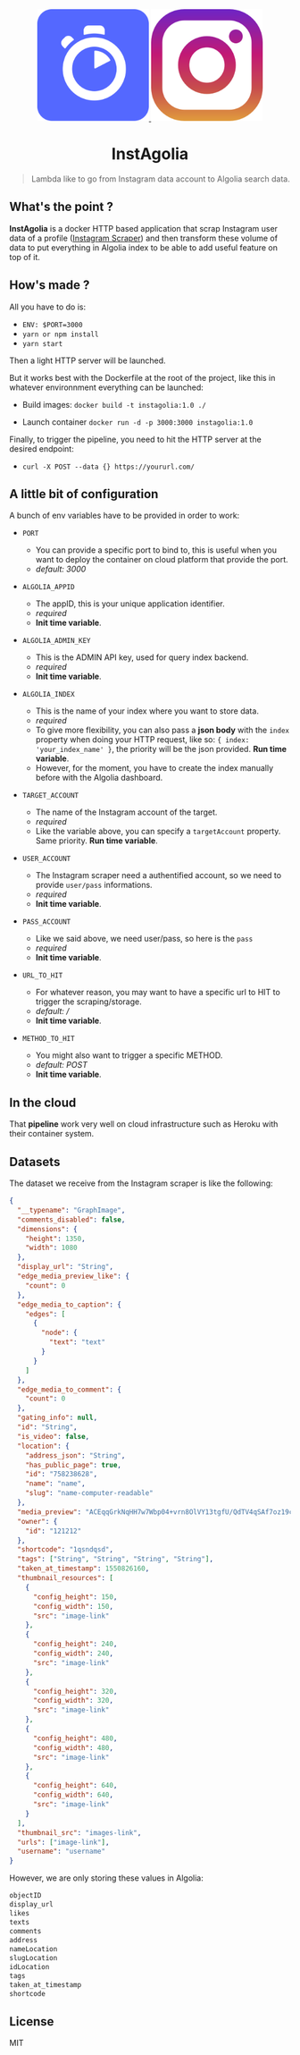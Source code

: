 <div align="center">
  <a href="https://www.algolia.com/">
    <img src="media/algolia.png" alt="algolia logo" width="200" height="200">
  </a>
  <a href="https://www.instagram.com/">
    <img src="media/instagram.png" alt="instagram logo" width="200" height="200">
  </a>
</div>

<h1 align="center">InstAgolia</h1>

> Lambda like to go from Instagram data account to Algolia search data.

## What's the point ?

**InstAgolia** is a docker HTTP based application that scrap Instagram user data of a profile ([Instagram Scraper](https://github.com/rarcega/instagram-scraper)) and then transform these volume of data to put everything in Algolia index to be able to add useful feature on top of it.

## How's made ?

All you have to do is:

- `ENV: $PORT=3000`
- `yarn or npm install`
- `yarn start`

Then a light HTTP server will be launched.

But it works best with the Dockerfile at the root of the project, like this in whatever environnment everything can be launched:

- Build images:
  `docker build -t instagolia:1.0 ./`

- Launch container
  `docker run -d -p 3000:3000 instagolia:1.0`

Finally, to trigger the pipeline, you need to hit the HTTP server at the desired endpoint:

- `curl -X POST --data {} https://yoururl.com/`

## A little bit of configuration

A bunch of env variables have to be provided in order to work:

- `PORT`

  - You can provide a specific port to bind to, this is useful when you want to deploy the container on cloud platform that provide the port.
  - _default: 3000_

- `ALGOLIA_APPID`

  - The appID, this is your unique application identifier.
  - _required_
  - **Init time variable**.

- `ALGOLIA_ADMIN_KEY`

  - This is the ADMIN API key, used for query index backend.
  - _required_
  - **Init time variable**.

- `ALGOLIA_INDEX`

  - This is the name of your index where you want to store data.
  - _required_
  - To give more flexibility, you can also pass a **json body** with the `index` property when doing your HTTP request, like so: `{ index: 'your_index_name' }`, the priority will be the json provided. **Run time variable**.
  - However, for the moment, you have to create the index manually before with the Algolia dashboard.

- `TARGET_ACCOUNT`

  - The name of the Instagram account of the target.
  - _required_
  - Like the variable above, you can specify a `targetAccount` property. Same priority. **Run time variable**.

- `USER_ACCOUNT`

  - The Instagram scraper need a authentified account, so we need to provide `user/pass` informations.
  - _required_
  - **Init time variable**.

- `PASS_ACCOUNT`

  - Like we said above, we need user/pass, so here is the `pass`
  - _required_
  - **Init time variable**.

- `URL_TO_HIT`

  - For whatever reason, you may want to have a specific url to HIT to trigger the scraping/storage.
  - _default: /_
  - **Init time variable**.

- `METHOD_TO_HIT`
  - You might also want to trigger a specific METHOD.
  - _default: POST_
  - **Init time variable**.

## In the cloud

That **pipeline** work very well on cloud infrastructure such as Heroku with their container system.

## Datasets

The dataset we receive from the Instagram scraper is like the following:

```json
{
  "__typename": "GraphImage",
  "comments_disabled": false,
  "dimensions": {
    "height": 1350,
    "width": 1080
  },
  "display_url": "String",
  "edge_media_preview_like": {
    "count": 0
  },
  "edge_media_to_caption": {
    "edges": [
      {
        "node": {
          "text": "text"
        }
      }
    ]
  },
  "edge_media_to_comment": {
    "count": 0
  },
  "gating_info": null,
  "id": "String",
  "is_video": false,
  "location": {
    "address_json": "String",
    "has_public_page": true,
    "id": "758238628",
    "name": "name",
    "slug": "name-computer-readable"
  },
  "media_preview": "ACEqqGrkNqHH7w7Wbp04+vrn8OlVY13tgfU/QdTV4qSAf7oz19c/40pyaskOMb6sia0AXIYMwBOAODj0Of6VXAq8sZTcwwDyec9TjI9gSKoA804Sbun0CStZofiikzRWhmXJtlsohTl2GWb1I5x9O1SZLqCf4oxVW7UCQY5OeT/MD2GcfWrcZJ4IwO304z+X8sVzT3+R1LayJJvunHrWOZN53HAz1x0zWlOPlJB6dPwyf61kOS5L9yckDpV0+pnPZInxRTc0VsYmlHF5zFz06ClLKmFz8wPGT2H/ANapjxEMVy9wxM5yTwRWUlzG97HRzyLleVBBBIJ/n9QMYrC3dx0zVOVixJJJO48mtG45KnuUWnFWRnJ3I99FQ0VRJ//Z",
  "owner": {
    "id": "121212"
  },
  "shortcode": "1qsndqsd",
  "tags": ["String", "String", "String", "String"],
  "taken_at_timestamp": 1550826160,
  "thumbnail_resources": [
    {
      "config_height": 150,
      "config_width": 150,
      "src": "image-link"
    },
    {
      "config_height": 240,
      "config_width": 240,
      "src": "image-link"
    },
    {
      "config_height": 320,
      "config_width": 320,
      "src": "image-link"
    },
    {
      "config_height": 480,
      "config_width": 480,
      "src": "image-link"
    },
    {
      "config_height": 640,
      "config_width": 640,
      "src": "image-link"
    }
  ],
  "thumbnail_src": "images-link",
  "urls": ["image-link"],
  "username": "username"
}
```

However, we are only storing these values in Algolia:

```
objectID
display_url
likes
texts
comments
address
nameLocation
slugLocation
idLocation
tags
taken_at_timestamp
shortcode
```

## License

MIT
